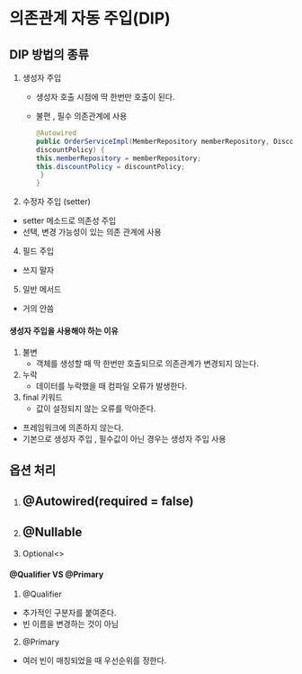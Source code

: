 # 의존관계 자동 주입(DIP)

## DIP 방법의 종류

1. 생성자 주입
   - 생성자 호출 시점에 딱 한번만 호출이 된다.
   - 불편 , 필수 의존관계에 사용

     ```java
     @Autowired
     public OrderServiceImpl(MemberRepository memberRepository, DiscountPolicy
     discountPolicy) {
     this.memberRepository = memberRepository;
     this.discountPolicy = discountPolicy;
      }
     }  
     ```
2. 수정자 주입 (setter)
  -   setter 메소드로 의존성 주입
  -   선택, 변경 가능성이 있는 의존 관계에 사용
4. 필드 주입
  - 쓰지 말자
5. 일반 메서드
  - 거의 안씀

#### 생성자 주입을 사용해야 하는 이유

1. 불변
   - 객체를 생성할 때 딱 한번만 호출되므로 의존관계가 변경되지 않는다.
2. 누락
   - 데이터를 누락했을 때 컴파일 오류가 발생한다. 
3. final 키워드
   - 값이 설정되지 않는 오류를 막아준다.

- 프레임워크에 의존하지 않는다.
- 기본으로 생성자 주입 , 필수값이 아닌 경우는 생성자 주입 사용

## 옵션 처리

1. @Autowired(required = false)
   - 
3. @Nullable
   - 
5. Optional<>

#### @Qualifier VS @Primary
1. @Qualifier
  - 추가적인 구분자를 붙여준다. 
  - 빈 이름을 변경하는 것이 아님
2. @Primary
  - 여러 빈이 매칭되었을 때 우선순위를 정한다.
